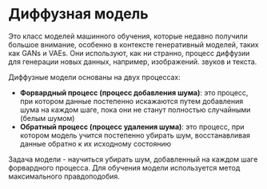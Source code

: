 # Диффузная модель

Это класс моделей машинного обучения, которые недавно получили большое внимание, особенно в контексте генеративный моделей, таких как GANs и VAEs. Они используют, как ни странно, процесс диффузии для генерации новых данных, например, изображений. звуков и текста.

Диффузные модели основаны на двух процессах:

- **Форвардный процесс (процесс добавления шума)**: это процесс, при котором данные постепенно искажаются путем добавления шума на каждом шаге, пока они не станут полностью случайными (белым шумом)
- **Обратный процесс (процесс удаления шума)**: это процесс, при котором модель учится постепенно убирать шум, восстанавливая данные обратно к их исходному состоянию

Задача модели - научиться убирать шум, добавленный на каждом шаге форвардного процесса. Для обучения модели используется метод максимального правдоподобия.
